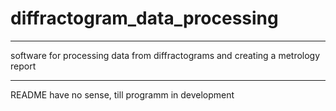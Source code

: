 # diffractogram_data_processing
____
software for processing data from diffractograms and creating a metrology report
____
README have no sense, till programm in development
